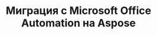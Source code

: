 ---
title: Миграция с Microsoft Office Automation на Aspose
type: docs
weight: 310
url: /ru/java/migration-from-microsoft-office-automation-to-aspose/
---